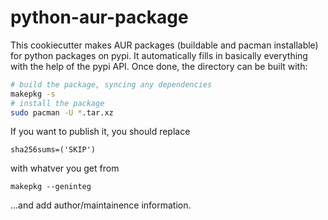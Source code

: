 # python-aur-package

This cookiecutter makes AUR packages (buildable and pacman installable) for python packages on pypi. It automatically fills in basically everything with the help of the pypi API. Once done, the directory can be built with:

```bash
# build the package, syncing any dependencies
makepkg -s
# install the package
sudo pacman -U *.tar.xz
```

If you want to publish it, you should replace
```
sha256sums=('SKIP')
```
with whatver you get from
```
makepkg --geninteg
```

...and add author/maintainence information.
